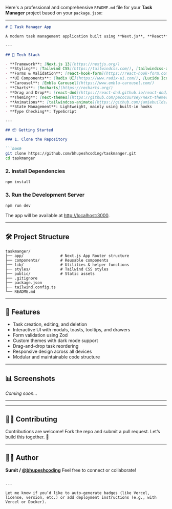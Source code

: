 Here's a professional and comprehensive `README.md` file for your **Task Manager** project based on your `package.json`:

---

````markdown
# 🧠 Task Manager App

A modern task management application built using **Next.js**, **React**, **Tailwind CSS**, **Radix UI**, and more. This project is designed for speed, scalability, and usability, featuring rich UI components, form handling, charts, accessibility, and animations.

---

## 🚀 Tech Stack

- **Framework**: [Next.js 13](https://nextjs.org/)
- **Styling**: [Tailwind CSS](https://tailwindcss.com/), [tailwindcss-animate](https://github.com/jamiebuilds/tailwindcss-animate)
- **Forms & Validation**: [react-hook-form](https://react-hook-form.com/), [zod](https://github.com/colinhacks/zod), [@hookform/resolvers](https://react-hook-form.com/get-started#SchemaValidation)
- **UI Components**: [Radix UI](https://www.radix-ui.com/), [Lucide Icons](https://lucide.dev/)
- **Carousel**: [Embla Carousel](https://www.embla-carousel.com/)
- **Charts**: [Recharts](https://recharts.org/)
- **Drag and Drop**: [react-dnd](https://react-dnd.github.io/react-dnd/about)
- **Theming**: [next-themes](https://github.com/pacocoursey/next-themes)
- **Animations**: [tailwindcss-animate](https://github.com/jamiebuilds/tailwindcss-animate)
- **State Management**: Lightweight, mainly using built-in hooks
- **Type Checking**: TypeScript

---

## 📦 Getting Started

### 1. Clone the Repository

```bash
git clone https://github.com/bhupeshcoding/taskmanger.git
cd taskmanger
````

### 2. Install Dependencies

```bash
npm install
```

### 3. Run the Development Server

```bash
npm run dev
```

The app will be available at [http://localhost:3000](http://localhost:3000).

---

## 🛠️ Project Structure

```
taskmanger/
├── app/                # Next.js App Router structure
├── components/         # Reusable components
├── lib/                # Utilities & helper functions
├── styles/             # Tailwind CSS styles
├── public/             # Static assets
├── .gitignore
├── package.json
├── tailwind.config.ts
└── README.md
```

---

## 📌 Features

* Task creation, editing, and deletion
* Interactive UI with modals, toasts, tooltips, and drawers
* Form validation using Zod
* Custom themes with dark mode support
* Drag-and-drop task reordering
* Responsive design across all devices
* Modular and maintainable code structure

---

## 📊 Screenshots

*Coming soon…*

---


---

## 🙋‍♂️ Contributing

Contributions are welcome! Fork the repo and submit a pull request. Let’s build this together. 🚀

---

## 👨‍💻 Author

**Sumit / [@bhupeshcoding](https://github.com/bhupeshcoding)**
Feel free to connect or collaborate!

```

---

Let me know if you’d like to auto-generate badges (like Vercel, license, version, etc.) or add deployment instructions (e.g., with Vercel or Docker).
```
